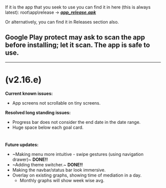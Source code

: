 If it is the app that you seek to use you can find it in here (this is always latest): root\app\release -> ***[app_release.apk](https://github.com/spewedprojects/MeditationTracker/blob/master/app/release/app-release.apk)***

Or alternatively, you can find it in Releases section also.

## Google Play protect may ask to scan the app before installing; let it scan. **The app is safe to use.**

***

# (v2.16.e)
**Current known issues:**
- App screens not scrollable on tiny screens.


__Resolved long standing issues:__
- Progress bar does not consider the end date in the date range.
- Huge space below each goal card.

# 
**Future updates:**
- ~Making menu more intuitive - swipe gestures (using navigation drawer)~ __DONE!!__
- ~Adding theme switcher.~ __DONE!!__
- Making the navbar/status bar look immersive.
- Overlay on existing graphs, showing time of mediation in a day.
  - Monthly graphs will show week wise avg.
